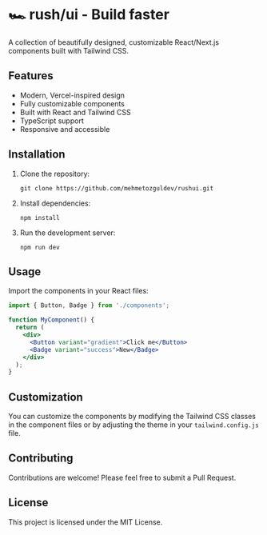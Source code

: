 # 🏎️ rush/ui - Build faster

A collection of beautifully designed, customizable React/Next.js components built with Tailwind CSS.

## Features

- Modern, Vercel-inspired design
- Fully customizable components
- Built with React and Tailwind CSS
- TypeScript support
- Responsive and accessible

## Installation

1. Clone the repository:
   ```
   git clone https://github.com/mehmetozguldev/rushui.git
   ```

2. Install dependencies:
   ```
   npm install
   ```

3. Run the development server:
   ```
   npm run dev
   ```

## Usage

Import the components in your React files:

```jsx
import { Button, Badge } from './components';

function MyComponent() {
  return (
    <div>
      <Button variant="gradient">Click me</Button>
      <Badge variant="success">New</Badge>
    </div>
  );
}
```

## Customization

You can customize the components by modifying the Tailwind CSS classes in the component files or by adjusting the theme in your `tailwind.config.js` file.

## Contributing

Contributions are welcome! Please feel free to submit a Pull Request.

## License

This project is licensed under the MIT License.
